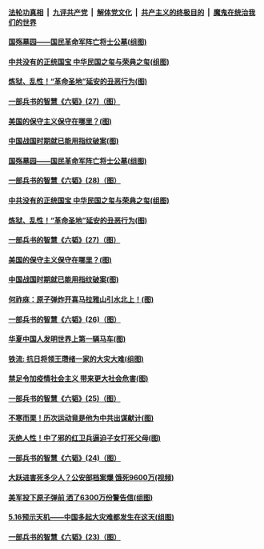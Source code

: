 ####  [法轮功真相](../../../../basic/blob/master/README.md?t=05211831) &nbsp;|&nbsp; [九评共产党](../../../../9ping.md/blob/master/README.md?t=05211831) &nbsp;|&nbsp; [解体党文化](../../../../jtdwh.md/blob/master/README.md?t=05211831)  &nbsp;|&nbsp; [共产主义的终极目的](../../../../gczydzjmd.md/blob/master/README.md?t=05211831) &nbsp;|&nbsp; [魔鬼在统治我们的世界](../../../../mgztzwmdsj.md/blob/master/README.md?t=05211831) 

#### [国殇墓园——国民革命军阵亡将士公墓(组图)](../pages/p6/933468.md?t=05211831) 

#### [中共没有的正统国宝 中华民国之玺与荣典之玺(组图)](../pages/p6/933844.md?t=05211831) 

#### [炼狱、乱性！“革命圣地”延安的丑恶行为(图)](../pages/p6/932506.md?t=05211831) 

#### [一部兵书的智慧《六韬》(27)（图）](../pages/p6/931049.md?t=05211831) 

#### [美国的保守主义保守在哪里？(图)](../pages/p6/933575.md?t=05211831) 

#### [中国战国时期就已能用指纹破案(图)](../pages/p6/933152.md?t=05211831) 

#### [国殇墓园——国民革命军阵亡将士公墓(组图)](../pages/p6/933468.md?t=05211831) 

#### [一部兵书的智慧《六韬》(28)（图）](../pages/p6/931050.md?t=05211831) 

#### [中共没有的正统国宝 中华民国之玺与荣典之玺(组图)](../pages/p6/933844.md?t=05211831) 

#### [炼狱、乱性！“革命圣地”延安的丑恶行为(图)](../pages/p6/932506.md?t=05211831) 

#### [一部兵书的智慧《六韬》(27)（图）](../pages/p6/931049.md?t=05211831) 

#### [美国的保守主义保守在哪里？(图)](../pages/p6/933575.md?t=05211831) 

#### [中国战国时期就已能用指纹破案(图)](../pages/p6/933152.md?t=05211831) 

#### [何祚庥：原子弹炸开喜马拉雅山引水北上！(图)](../pages/p6/932509.md?t=05211831) 

#### [一部兵书的智慧《六韬》(26)（图）](../pages/p6/931048.md?t=05211831) 

#### [华夏中国人发明世界上第一辆马车(图)](../pages/p6/933466.md?t=05211831) 

#### [铁流: 抗日将领王瓒绪一家的大灾大难(组图)](../pages/p6/933251.md?t=05211831) 

#### [禁足令加疫情社会主义 带来更大社会危害(图)](../pages/p6/933613.md?t=05211831) 

#### [一部兵书的智慧《六韬》(25)（图）](../pages/p6/931047.md?t=05211831) 

#### [不寒而栗！历次运动竟是他为中共出谋献计(图)](../pages/p6/932497.md?t=05211831) 

#### [灭绝人性！中了邪的红卫兵逼迫子女打死父母(图)](../pages/p6/933151.md?t=05211831) 

#### [一部兵书的智慧《六韬》(24)（图）](../pages/p6/931045.md?t=05211831) 

#### [大跃进害死多少人？公安部档案爆 饿死9600万(视频)](../pages/p6/933441.md?t=05211831) 

#### [美军投下原子弹前 洒了6300万份警告信(组图)](../pages/p6/933194.md?t=05211831) 

#### [5.16预示天机——中国多起大灾难都发生在这天(组图)](../pages/p6/932096.md?t=05211831) 

#### [一部兵书的智慧《六韬》(23)（图）](../pages/p6/931042.md?t=05211831) 

